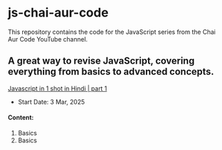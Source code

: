 # js-chai-aur-code
This repository contains the code for the JavaScript series from the Chai Aur Code YouTube channel.
## A great way to revise JavaScript, covering everything from basics to advanced concepts.


[Javascript in 1 shot in Hindi | part 1](https://youtu.be/sscX432bMZo?si=f7uFBv-Sq0lYtdpt)
- Start Date: 3 Mar, 2025

#### Content:
01. Basics
02. Basics
